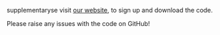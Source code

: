 supplementaryse visit [our website](http://www.cs.toronto.edu/polyrnn/code_signup/), to sign up and download the code.

Please raise any issues with the code on GitHub!
